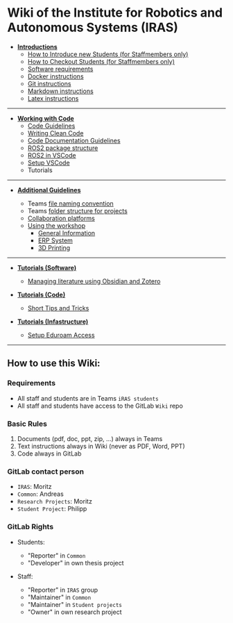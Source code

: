 # Wiki of the Institute for Robotics and Autonomous Systems (IRAS) 

- [<b>Introductions</b>](1-Guidelines_for_Students/1.4-Introductions/1.4-introductions.md)
  - [How to Introduce new Students (for Staffmembers only)](1-Guidelines_for_Students/1.4-Introductions/introductions_for_new_students.md)
  - [How to Checkout Students (for Staffmembers only)](1-Guidelines_for_Students/1.4-Introductions/student_checkout_guideline.md)
  - [Software requirements](1-Guidelines_for_Students/1.4-Introductions/software_requirements.md)
  - [Docker instructions](1-Guidelines_for_Students/1.4-Introductions/docker_instructions.md)
  - [Git instructions](1-Guidelines_for_Students/1.4-Introductions/git_instructions.md)
  - [Markdown instructions](1-Guidelines_for_Students/1.4-Introductions/markdown_instructions.md)
  - [Latex instructions](https://www.w.hs-karlsruhe.de/gitlab/iras/common/instructions/thesis_template)

<hr>

- [<b>Working with Code</b>](1-Guidelines_for_Students/1.5-Software_Guidelines/1.5-software_guidelines.md)
  - [Code Guidelines](1-Guidelines_for_Students/1.5-Software_Guidelines/code_guidelines.md)
  - [Writing Clean Code](1-Guidelines_for_Students/1.5-Software_Guidelines/clean_code.md)
  - [Code Documentation Guidelines](1-Guidelines_for_Students/1.5-Software_Guidelines/documentation_guidelines.md)
  - [ROS2 package structure](1-Guidelines_for_Students/1.5-Software_Guidelines/ros2_package_structure.md)
  - [ROS2 in VSCode](1-Guidelines_for_Students/1.5-Software_Guidelines/ros2_in_visualstudio.md)
  - [Setup VSCode](1-Guidelines_for_Students/1.5-Software_Guidelines/vs_code_setup.md)
  - Tutorials

<hr>

- [<b>Additional Guidelines</b>](1-Guidelines_for_Students/1.6-General_Guidelines/1.6-general_guidelines.md)

  - Teams [file naming convention](1-Guidelines_for_Students/1.6-General_Guidelines/folder_structure_in_microsoft_teams.md)
  - Teams [folder structure for projects](1-Guidelines_for_Students/1.6-General_Guidelines/filenames_in_microsoft_teams.md)
  - [Collaboration platforms](1-Guidelines_for_Students/1.6-General_Guidelines/collaboration_platforms.md)
  - [Using the workshop](1-Guidelines_for_Students/1.7-Workshop/1.7-workshop.md)
    - [General Information](1-Guidelines_for_Students/1.7-Workshop/workshop_guidelines.md)
    - [ERP System](1-Guidelines_for_Students/1.7-Workshop/erp.md)
    - [3D Printing](https://www.w.hs-karlsruhe.de/gitlab/iras/common/instructions/print3d)

<hr>

- [<b>Tutorials (Software) </b>](3-Tutorials/3.1-Software/3.1-software.md)
    - [Managing literature using Obsidian and Zotero](https://www.w.hs-karlsruhe.de/gitlab/iras/common/instructions/obsidian-zotero-research-workflow)

- [<b> Tutorials (Code) </b>](3-Tutorials/3.2-Code/3.2-code.md)
  - [Short Tips and Tricks](3-Tutorials/3.2-Code/tips_tricks.md)

- [<b> Tutorials (Infastructure) </b>](3-Tutorials/3.3-Infrastructure/3.3-infrastructure.md)
  - [Setup Eduroam Access](3-Tutorials/3.3-Infrastructure/setup_eduroam.md)


<hr>


## How to use this Wiki:

### Requirements
- All staff and students are in Teams `iRAS students`
- All staff and students have access to the GitLab `Wiki` repo

### Basic Rules
1. Documents (pdf, doc, ppt, zip, ...) always in Teams
2. Text instructions always in Wiki (never as PDF, Word, PPT)
3. Code always in GitLab

### GitLab contact person
  - `IRAS`: Moritz
  - `Common`: Andreas
  - `Research Projects`: Moritz
  - `Student Project`: Philipp

### GitLab Rights
- Students: 	
  - "Reporter" in `Common`
  - "Developer" in own thesis project

- Staff:
  - "Reporter" in `IRAS` group
  - "Maintainer" in `Common`
  - "Maintainer" in `Student projects`
  - "Owner" in own research project
